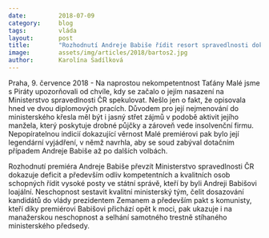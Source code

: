 ```yaml
---
date:         2018-07-09
category:     blog
tags:         vláda
layout:       post
title:        "Rozhodnutí Andreje Babiše řídit resort spravedlnosti dokazuje nedostatek kompetentních a loajálních osob v hnutí ANO"
image:        assets/img/articles/2018/bartos2.jpg
author:       Karolína Sadílková
---
```



Praha, 9. července 2018 - Na naprostou nekompetentnost Taťány Malé jsme s Piráty upozorňovali od chvíle, kdy se začalo o jejím nasazení na Ministerstvo spravedlnosti ČR spekulovat. Nešlo jen o fakt, že opisovala hned ve dvou diplomových pracích. Důvodem pro její nejmenování do ministerského křesla měl být i jasný střet zájmů v podobě aktivit jejího manžela, který poskytuje drobné půjčky a zároveň vede insolvenční firmu. Nepopíratelnou indicií dokazující věrnost Malé premiérovi pak bylo její legendární vyjádření, v němž navrhla, aby se soud zabýval dotačním případem Andreje Babiše až po dalších volbách.
 
Rozhodnutí premiéra Andreje Babiše převzít Ministerstvo spravedlnosti ČR dokazuje deficit a především odliv kompetentních a kvalitních osob schopných řídit vysoké posty ve státní správě, kteří by byli Andreji Babišovi loajální. Neschopnost sestavit kvalitní ministerský tým, čelit dosazování kandidátů do vlády prezidentem Zemanem a především pakt s komunisty, kteří díky premiérovi Babišovi přichází opět k moci, pak ukazuje i na manažerskou neschopnost a selhání samotného trestně stíhaného ministerského předsedy.
